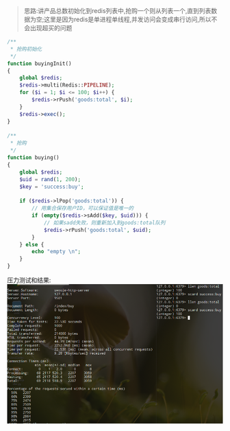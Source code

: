 > 思路:讲产品总数初始化到redis列表中,抢购一个则从列表一个,直到列表数据为空;这里是因为redis是单进程单线程,并发访问会变成串行访问,所以不会出现超买的问题
```php
/**
 * 抢购初始化
 */
function buyingInit()
{
    global $redis;
    $redis->multi(Redis::PIPELINE);
    for ($i = 1; $i <= 100; $i++) {
        $redis->rPush('goods:total', $i);
    }
    $redis->exec();
}

/**
 * 抢购
 */
function buying()
{
    global $redis;
    $uid = rand(1, 200);
    $key = 'success:buy';

    if ($redis->lPop('goods:total')) {
        // 用集合保存用户ID，可以保证值是唯一的
        if (empty($redis->sAdd($key, $uid))) {
            // 如果sadd失败，则重新加入到goods:total队列
            $redis->rPush('goods:total', $uid);
        }
    } else {
        echo "empty \n";
    }
}
```
压力测试和结果: 
![](images/buy.png)
